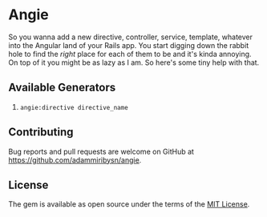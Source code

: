 # Angie

So you wanna add a new directive, controller, service, template, whatever into the Angular land of your Rails app. You start digging down the rabbit hole to find the *right* place for each of them to be and it's kinda annoying. On top of it you might be as lazy as I am. So here's some tiny help with that.

## Available Generators

1. `angie:directive directive_name`


## Contributing

Bug reports and pull requests are welcome on GitHub at https://github.com/adammiribysn/angie.


## License

The gem is available as open source under the terms of the [MIT License](http://opensource.org/licenses/MIT).

